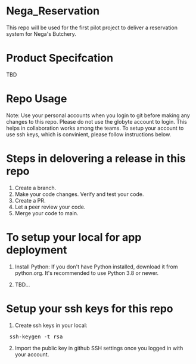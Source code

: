 # Nega_Reservation
This repo will be used for the first pilot project to deliver a reservation system for Nega's Butchery.

# Product Specifcation
TBD

# Repo Usage
Note: Use your personal accounts when you login to git before making any changes to this repo. Please do not use the globyte account to login.
This helps in collaboration works among the teams. 
To setup your account to use ssh keys, which is convinient, please follow instructions below.

# Steps in delovering a release in this repo
1. Create a branch.
2. Make your code changes. Verify and test your code.
3. Create a PR.
4. Let a peer review your code.
5. Merge your code to main.

# To setup your local for app deployment

1. Install Python: If you don't have Python installed, download it from python.org. It's recommended to use Python 3.8 or newer.

2. TBD...

# Setup your ssh keys for this repo

1. Create ssh keys in your local:
  <pre> ssh-keygen -t rsa </pre>

2. Import the public key in github SSH settings once you logged in with your account.
